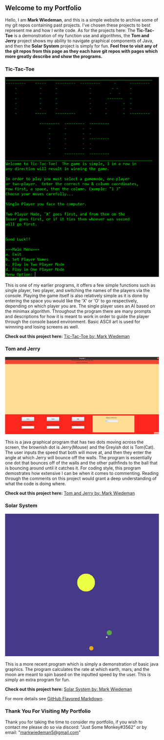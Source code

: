 ## Welcome to my Portfolio

Hello, I am **Mark Wiedeman**, and this is a simple website to archive some of my git repos containing past projects.  I've chosen these projects to best represent me and how I write code.  As for the projects here: The **Tic-Tac-Toe** is a demonstration of my function use and algorithms, the **Tom and Jerry** project shows my ability to navigate graphical components of Java, and then the **Solar System** project is simply for fun.  **Feel free to visit any of the git repos from this page as they each have git repos with pages which more greatly describe and show the programs.**

### Tic-Tac-Toe
![Image](https://github.com/marklanglo/TicTacToe/blob/main/Screenshots/tictactoe1.PNG)

   This is one of my earlier programs, it offers a few simple functions such as single player, two player, and switching the names of the players via the console.  Playing the game itself is also relatively simple as it is done by entering the space you would like the 'X' or 'O' to go respectively, depending on which player you are. 
   The single player uses an AI based on the minimax algorithm.  Throughout the program there are many prompts and descriptions for how it is meant to work in order to guide the player through the console based environment.  Basic ASCII art is used for winnning and losing screens as well.

**Check out this project here:** [Tic-Tac-Toe by: Mark Wiedeman](https://github.com/marklanglo/TicTacToe/tree/main)

### Tom and Jerry
![GIF](https://github.com/marklanglo/My-Portfolio/blob/gh-pages/screenshots/catmouse.gif)

   This is a java graphical program that has two dots moving across the screen, the brownish dot is Jerry(Mouse) and the Greyish dot is Tom(Cat).  The user inputs the speed that both will move at, and then they enter the angle at which Jerry will bounce off the walls.  The program is essentially one dot that bounces off of the walls and the other pathfinds to the ball that is bouncing around until it catches it.
   For coding style, this program demostrates how extensive I can be when it comes to commenting.  Reading through the comments on this project would grant a deep understanding of what the code is doing where.

**Check out this project here:** [Tom and Jerry by: Mark Wiedeman](https://github.com/marklanglo/Tom-and-Jerry)

### Solar System
![GIF](https://github.com/marklanglo/My-Portfolio/blob/gh-pages/screenshots/SolarSystem.gif)
        
   This is a more recent program which is simply a demonstration of basic java graphics.  The program calculates the rate at which earth, mars, and the moon are meant to spin based on the inputted speed by the user.  This is simply an extra program for fun.

**Check out this project here:** [Solar System by: Mark Wiedeman](https://github.com/marklanglo/Solar-System)





For more details see [GitHub Flavored Markdown](https://guides.github.com/features/mastering-markdown/).

### Thank You For Visiting My Portfolio

Thank you for taking the time to consider my portfolio, if you wish to contact me please do so via discord: "Just Some Monkey#3562" or by email: "markwiedeman5@gmail.com"
